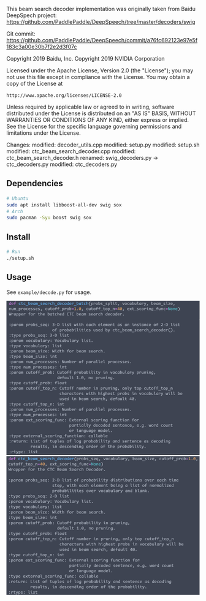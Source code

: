 This beam search decoder implementation was originally taken from Baidu DeepSpech project:
https://github.com/PaddlePaddle/DeepSpeech/tree/master/decoders/swig

Git commit: https://github.com/PaddlePaddle/DeepSpeech/commit/a76fc692123e97e5f183c3a00e30b7f2e2d3f07c


Copyright 2019 Baidu, Inc.
Copyright 2019 NVIDIA Corporation

Licensed under the Apache License, Version 2.0 (the "License");
you may not use this file except in compliance with the License.
You may obtain a copy of the License at

    http://www.apache.org/licenses/LICENSE-2.0

Unless required by applicable law or agreed to in writing, software
distributed under the License is distributed on an "AS IS" BASIS,
WITHOUT WARRANTIES OR CONDITIONS OF ANY KIND, either express or implied.
See the License for the specific language governing permissions and
limitations under the License.


Changes:
	modified:   decoder_utils.cpp
        modified:   setup.py
        modified:   setup.sh
	modified:   ctc_beam_search_decoder.cpp
        modified:   ctc_beam_search_decoder.h
         renamed:   swig_decoders.py -> ctc_decoders.py
        modified:   ctc_decoders.py

## Dependencies

```bash
# Ubuntu
sudo apt install libboost-all-dev swig sox
# Arch
sudo pacman -Syu boost swig sox
```

## Install

```bash
# Run
./setup.sh
```

## Usage

See ```example/decode.py``` for usage.

![Beam Search LM Batch](./images/ctc_beam_search_decoder_batch.png)
![Beam Search LM](./images/ctc_beam_search_decoder.png)
